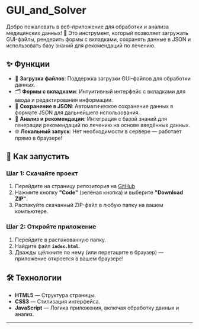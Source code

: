 # GUI_and_Solver

Добро пожаловать в веб-приложение для обработки и анализа медицинских данных! 🚀 Это инструмент, который позволяет загружать GUI-файлы, рендерить формы с вкладками, сохранять данные в JSON и использовать базу знаний для рекомендаций по лечению.

## ✨ Функции

- 📁 **Загрузка файлов**: Поддержка загрузки GUI-файлов для обработки данных.
- 🗂️ **Формы с вкладками**: Интуитивный интерфейс с вкладками для ввода и редактирования информации.
- 💾 **Сохранение в JSON**: Автоматическое сохранение данных в формате JSON для дальнейшего использования.
- 🧠 **Анализ и рекомендации**: Интеграция с базой знаний для генерации рекомендаций по лечению на основе введённых данных.
- 🌐 **Локальный запуск**: Нет необходимости в сервере — работает прямо в браузере!

## 🚀 Как запустить

### Шаг 1: Скачайте проект
1. Перейдите на страницу репозитория на [GitHub]([https://github.com/your-username/your-repo](https://github.com/ShinQWE/GUI_and_Solver))
2. Нажмите кнопку **"Code"** (зелёная кнопка) и выберите **"Download ZIP"**.
3. Распакуйте скачанный ZIP-файл в любую папку на вашем компьютере.

### Шаг 2: Откройте приложение
1. Перейдите в распакованную папку.
2. Найдите файл **`index.html`**.
3. Дважды щёлкните по нему (или перетащите в браузер) — приложение откроется в вашем браузере!


## 🛠️ Технологии

- **HTML5** — Структура страницы.
- **CSS3** — Стилизация интерфейса.
- **JavaScript** — Логика приложения, включая обработку данных и анализ.

---

